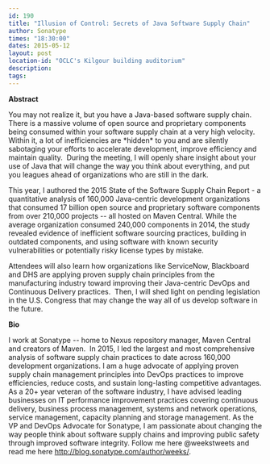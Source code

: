 ```yaml
---
id: 190
title: "Illusion of Control: Secrets of Java Software Supply Chain"
author: Sonatype
times: "18:30:00"
dates: 2015-05-12
layout: post
location-id: "OCLC's Kilgour building auditorium"  
description: 
tags: 
---
```

 **Abstract**

You may not realize it, but you have a Java-based software supply chain.&nbsp; There is a massive volume of open source and proprietary components being consumed within your software supply chain at a very high velocity. Within it, a lot of inefficiencies are \*hidden\* to you and are silently sabotaging your efforts to accelerate development, improve efficiency and maintain quality.&nbsp; During the meeting, I will openly share insight about your use of Java that will change the way you think about everything, and put you leagues ahead of organizations who are still in the dark.  
  
This year, I authored the 2015 State of the Software Supply Chain Report - a quantitative analysis of 160,000 Java-centric development organizations that consumed 17 billion open source and proprietary software components from over 210,000 projects -- all hosted on Maven Central. While the average organization consumed 240,000 components in 2014, the study revealed evidence of inefficient software sourcing practices, building in outdated components, and using software with known security vulnerabilities or potentially risky license types by mistake.   
  
Attendees will also learn how organizations like ServiceNow, Blackboard and DHS are applying proven supply chain principles from the manufacturing industry toward improving their Java-centric DevOps and Continuous Delivery practices.&nbsp; Then, I will shed light on pending legislation in the U.S. Congress that may change the way all of us develop software in the future.  

**Bio**

I work at Sonatype -- home to Nexus repository manager, Maven Central and creators of Maven.&nbsp; In 2015, I led the largest and most comprehensive analysis of software supply chain practices to date across 160,000 development organizations. I am a huge advocate of applying proven supply chain management principles into DevOps practices to improve efficiencies, reduce costs, and sustain long-lasting competitive advantages. As a 20+ year veteran of the software industry, I have advised leading businesses on IT performance improvement practices covering continuous delivery, business process management, systems and network operations, service management, capacity planning and storage management. As the VP and DevOps Advocate for Sonatype, I am passionate about changing the way people think about software supply chains and improving public safety through improved software integrity. Follow me here @weekstweets and read me here http://blog.sonatype.com/author/weeks/.

